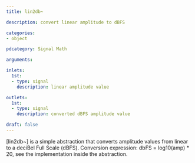```yaml
---
title: lin2db~

description: convert linear amplitude to dBFS

categories:
- object

pdcategory: Signal Math

arguments:

inlets:
  1st:
  - type: signal
    description: linear amplitude value

outlets:
  1st:
  - type: signal
    description: converted dBFS amplitude value

draft: false
---
```


[lin2db~] is a simple abstraction that converts amplitude values from linear to a deciBel Full Scale (dBFS). Conversion expression: dbFS = log10(amp) * 20, see the implementation inside the abstraction.

